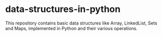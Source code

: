 # data-structures-in-python

This repository contains basic data structures like Array, LinkedList, Sets and Maps, implemented in Python and their various operations.
